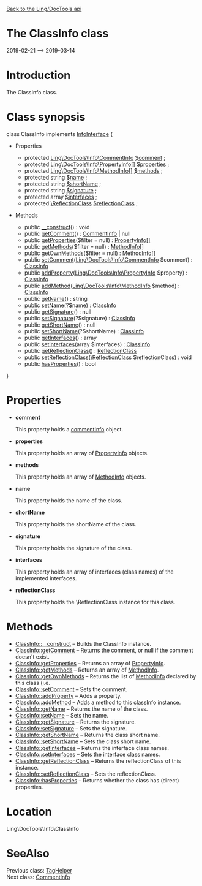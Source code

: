 [Back to the Ling/DocTools api](https://github.com/lingtalfi/DocTools/blob/master/doc/api/Ling/DocTools.md)



The ClassInfo class
================
2019-02-21 --> 2019-03-14






Introduction
============

The ClassInfo class.



Class synopsis
==============


class <span class="pl-k">ClassInfo</span> implements [InfoInterface](https://github.com/lingtalfi/DocTools/blob/master/doc/api/Ling/DocTools/Info/InfoInterface.md) {

- Properties
    - protected [Ling\DocTools\Info\CommentInfo](https://github.com/lingtalfi/DocTools/blob/master/doc/api/Ling/DocTools/Info/CommentInfo.md) [$comment](#property-comment) ;
    - protected [Ling\DocTools\Info\PropertyInfo[]](https://github.com/lingtalfi/DocTools/blob/master/doc/api/Ling/DocTools/Info/PropertyInfo.md) [$properties](#property-properties) ;
    - protected [Ling\DocTools\Info\MethodInfo[]](https://github.com/lingtalfi/DocTools/blob/master/doc/api/Ling/DocTools/Info/MethodInfo.md) [$methods](#property-methods) ;
    - protected string [$name](#property-name) ;
    - protected string [$shortName](#property-shortName) ;
    - protected string [$signature](#property-signature) ;
    - protected array [$interfaces](#property-interfaces) ;
    - protected [\ReflectionClass](http://php.net/manual/en/class.reflectionclass.php) [$reflectionClass](#property-reflectionClass) ;

- Methods
    - public [__construct](https://github.com/lingtalfi/DocTools/blob/master/doc/api/Ling/DocTools/Info/ClassInfo/__construct.md)() : void
    - public [getComment](https://github.com/lingtalfi/DocTools/blob/master/doc/api/Ling/DocTools/Info/ClassInfo/getComment.md)() : [CommentInfo](https://github.com/lingtalfi/DocTools/blob/master/doc/api/Ling/DocTools/Info/CommentInfo.md) | null
    - public [getProperties](https://github.com/lingtalfi/DocTools/blob/master/doc/api/Ling/DocTools/Info/ClassInfo/getProperties.md)($filter = null) : [PropertyInfo[]](https://github.com/lingtalfi/DocTools/blob/master/doc/api/Ling/DocTools/Info/PropertyInfo.md)
    - public [getMethods](https://github.com/lingtalfi/DocTools/blob/master/doc/api/Ling/DocTools/Info/ClassInfo/getMethods.md)($filter = null) : [MethodInfo[]](https://github.com/lingtalfi/DocTools/blob/master/doc/api/Ling/DocTools/Info/MethodInfo.md)
    - public [getOwnMethods](https://github.com/lingtalfi/DocTools/blob/master/doc/api/Ling/DocTools/Info/ClassInfo/getOwnMethods.md)($filter = null) : [MethodInfo[]](https://github.com/lingtalfi/DocTools/blob/master/doc/api/Ling/DocTools/Info/MethodInfo.md)
    - public [setComment](https://github.com/lingtalfi/DocTools/blob/master/doc/api/Ling/DocTools/Info/ClassInfo/setComment.md)([Ling\DocTools\Info\CommentInfo](https://github.com/lingtalfi/DocTools/blob/master/doc/api/Ling/DocTools/Info/CommentInfo.md) $comment) : [ClassInfo](https://github.com/lingtalfi/DocTools/blob/master/doc/api/Ling/DocTools/Info/ClassInfo.md)
    - public [addProperty](https://github.com/lingtalfi/DocTools/blob/master/doc/api/Ling/DocTools/Info/ClassInfo/addProperty.md)([Ling\DocTools\Info\PropertyInfo](https://github.com/lingtalfi/DocTools/blob/master/doc/api/Ling/DocTools/Info/PropertyInfo.md) $property) : [ClassInfo](https://github.com/lingtalfi/DocTools/blob/master/doc/api/Ling/DocTools/Info/ClassInfo.md)
    - public [addMethod](https://github.com/lingtalfi/DocTools/blob/master/doc/api/Ling/DocTools/Info/ClassInfo/addMethod.md)([Ling\DocTools\Info\MethodInfo](https://github.com/lingtalfi/DocTools/blob/master/doc/api/Ling/DocTools/Info/MethodInfo.md) $method) : [ClassInfo](https://github.com/lingtalfi/DocTools/blob/master/doc/api/Ling/DocTools/Info/ClassInfo.md)
    - public [getName](https://github.com/lingtalfi/DocTools/blob/master/doc/api/Ling/DocTools/Info/ClassInfo/getName.md)() : string
    - public [setName](https://github.com/lingtalfi/DocTools/blob/master/doc/api/Ling/DocTools/Info/ClassInfo/setName.md)(?$name) : [ClassInfo](https://github.com/lingtalfi/DocTools/blob/master/doc/api/Ling/DocTools/Info/ClassInfo.md)
    - public [getSignature](https://github.com/lingtalfi/DocTools/blob/master/doc/api/Ling/DocTools/Info/ClassInfo/getSignature.md)() : null
    - public [setSignature](https://github.com/lingtalfi/DocTools/blob/master/doc/api/Ling/DocTools/Info/ClassInfo/setSignature.md)(?$signature) : [ClassInfo](https://github.com/lingtalfi/DocTools/blob/master/doc/api/Ling/DocTools/Info/ClassInfo.md)
    - public [getShortName](https://github.com/lingtalfi/DocTools/blob/master/doc/api/Ling/DocTools/Info/ClassInfo/getShortName.md)() : null
    - public [setShortName](https://github.com/lingtalfi/DocTools/blob/master/doc/api/Ling/DocTools/Info/ClassInfo/setShortName.md)(?$shortName) : [ClassInfo](https://github.com/lingtalfi/DocTools/blob/master/doc/api/Ling/DocTools/Info/ClassInfo.md)
    - public [getInterfaces](https://github.com/lingtalfi/DocTools/blob/master/doc/api/Ling/DocTools/Info/ClassInfo/getInterfaces.md)() : array
    - public [setInterfaces](https://github.com/lingtalfi/DocTools/blob/master/doc/api/Ling/DocTools/Info/ClassInfo/setInterfaces.md)(array $interfaces) : [ClassInfo](https://github.com/lingtalfi/DocTools/blob/master/doc/api/Ling/DocTools/Info/ClassInfo.md)
    - public [getReflectionClass](https://github.com/lingtalfi/DocTools/blob/master/doc/api/Ling/DocTools/Info/ClassInfo/getReflectionClass.md)() : [ReflectionClass](http://php.net/manual/en/class.reflectionclass.php)
    - public [setReflectionClass](https://github.com/lingtalfi/DocTools/blob/master/doc/api/Ling/DocTools/Info/ClassInfo/setReflectionClass.md)([\ReflectionClass](http://php.net/manual/en/class.reflectionclass.php) $reflectionClass) : void
    - public [hasProperties](https://github.com/lingtalfi/DocTools/blob/master/doc/api/Ling/DocTools/Info/ClassInfo/hasProperties.md)() : bool

}




Properties
=============

- <span id="property-comment"><b>comment</b></span>

    This property holds a [commentInfo](https://github.com/lingtalfi/DocTools/blob/master/doc/api/Ling/DocTools/Info/CommentInfo.md) object.
    
    

- <span id="property-properties"><b>properties</b></span>

    This property holds an array of [PropertyInfo](https://github.com/lingtalfi/DocTools/blob/master/doc/api/Ling/DocTools/Info/PropertyInfo.md) objects.
    
    

- <span id="property-methods"><b>methods</b></span>

    This property holds an array of [MethodInfo](https://github.com/lingtalfi/DocTools/blob/master/doc/api/Ling/DocTools/Info/MethodInfo.md) objects.
    
    

- <span id="property-name"><b>name</b></span>

    This property holds the name of the class.
    
    

- <span id="property-shortName"><b>shortName</b></span>

    This property holds the shortName of the class.
    
    

- <span id="property-signature"><b>signature</b></span>

    This property holds the signature of the class.
    
    

- <span id="property-interfaces"><b>interfaces</b></span>

    This property holds an array of interfaces (class names) of the implemented interfaces.
    
    

- <span id="property-reflectionClass"><b>reflectionClass</b></span>

    This property holds the \ReflectionClass instance for this class.
    
    



Methods
==============

- [ClassInfo::__construct](https://github.com/lingtalfi/DocTools/blob/master/doc/api/Ling/DocTools/Info/ClassInfo/__construct.md) &ndash; Builds the ClassInfo instance.
- [ClassInfo::getComment](https://github.com/lingtalfi/DocTools/blob/master/doc/api/Ling/DocTools/Info/ClassInfo/getComment.md) &ndash; Returns the comment, or null if the comment doesn't exist.
- [ClassInfo::getProperties](https://github.com/lingtalfi/DocTools/blob/master/doc/api/Ling/DocTools/Info/ClassInfo/getProperties.md) &ndash; Returns an array of [PropertyInfo](https://github.com/lingtalfi/DocTools/blob/master/doc/api/Ling/DocTools/Info/PropertyInfo.md).
- [ClassInfo::getMethods](https://github.com/lingtalfi/DocTools/blob/master/doc/api/Ling/DocTools/Info/ClassInfo/getMethods.md) &ndash; Returns an array of [MethodInfo](https://github.com/lingtalfi/DocTools/blob/master/doc/api/Ling/DocTools/Info/MethodInfo.md).
- [ClassInfo::getOwnMethods](https://github.com/lingtalfi/DocTools/blob/master/doc/api/Ling/DocTools/Info/ClassInfo/getOwnMethods.md) &ndash; Returns the list of [MethodInfo](https://github.com/lingtalfi/DocTools/blob/master/doc/api/Ling/DocTools/Info/MethodInfo.md) declared by this class (i.e.
- [ClassInfo::setComment](https://github.com/lingtalfi/DocTools/blob/master/doc/api/Ling/DocTools/Info/ClassInfo/setComment.md) &ndash; Sets the comment.
- [ClassInfo::addProperty](https://github.com/lingtalfi/DocTools/blob/master/doc/api/Ling/DocTools/Info/ClassInfo/addProperty.md) &ndash; Adds a property.
- [ClassInfo::addMethod](https://github.com/lingtalfi/DocTools/blob/master/doc/api/Ling/DocTools/Info/ClassInfo/addMethod.md) &ndash; Adds a method to this classInfo instance.
- [ClassInfo::getName](https://github.com/lingtalfi/DocTools/blob/master/doc/api/Ling/DocTools/Info/ClassInfo/getName.md) &ndash; Returns the name of the class.
- [ClassInfo::setName](https://github.com/lingtalfi/DocTools/blob/master/doc/api/Ling/DocTools/Info/ClassInfo/setName.md) &ndash; Sets the name.
- [ClassInfo::getSignature](https://github.com/lingtalfi/DocTools/blob/master/doc/api/Ling/DocTools/Info/ClassInfo/getSignature.md) &ndash; Returns the signature.
- [ClassInfo::setSignature](https://github.com/lingtalfi/DocTools/blob/master/doc/api/Ling/DocTools/Info/ClassInfo/setSignature.md) &ndash; Sets the signature.
- [ClassInfo::getShortName](https://github.com/lingtalfi/DocTools/blob/master/doc/api/Ling/DocTools/Info/ClassInfo/getShortName.md) &ndash; Returns the class short name.
- [ClassInfo::setShortName](https://github.com/lingtalfi/DocTools/blob/master/doc/api/Ling/DocTools/Info/ClassInfo/setShortName.md) &ndash; Sets the class short name.
- [ClassInfo::getInterfaces](https://github.com/lingtalfi/DocTools/blob/master/doc/api/Ling/DocTools/Info/ClassInfo/getInterfaces.md) &ndash; Returns the interface class names.
- [ClassInfo::setInterfaces](https://github.com/lingtalfi/DocTools/blob/master/doc/api/Ling/DocTools/Info/ClassInfo/setInterfaces.md) &ndash; Sets the interface class names.
- [ClassInfo::getReflectionClass](https://github.com/lingtalfi/DocTools/blob/master/doc/api/Ling/DocTools/Info/ClassInfo/getReflectionClass.md) &ndash; Returns the reflectionClass of this instance.
- [ClassInfo::setReflectionClass](https://github.com/lingtalfi/DocTools/blob/master/doc/api/Ling/DocTools/Info/ClassInfo/setReflectionClass.md) &ndash; Sets the reflectionClass.
- [ClassInfo::hasProperties](https://github.com/lingtalfi/DocTools/blob/master/doc/api/Ling/DocTools/Info/ClassInfo/hasProperties.md) &ndash; Returns whether the class has (direct) properties.





Location
=============
Ling\DocTools\Info\ClassInfo


SeeAlso
==============
Previous class: [TagHelper](https://github.com/lingtalfi/DocTools/blob/master/doc/api/Ling/DocTools/Helper/TagHelper.md)<br>Next class: [CommentInfo](https://github.com/lingtalfi/DocTools/blob/master/doc/api/Ling/DocTools/Info/CommentInfo.md)<br>
